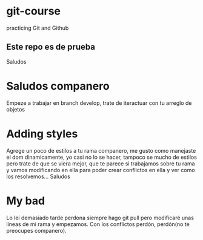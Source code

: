 # git-course

practicing Git and Github

## Este repo es de prueba

Saludos

# Saludos companero

Empeze a trabajar en branch develop, trate de iteractuar con tu arreglo de objetos

# Adding styles

Agrege un poco de estilos a tu rama companero, me gusto como manejaste el dom dinamicamente, yo casi no lo se hacer, tampoco se mucho de estilos pero trate de que se viera mejor, que te parece si trabajamos sobre tu rama y vamos modificando en ella para poder crear conflictos en ella y ver como los resolvemos... Saludos

# My bad

Lo leí demasiado tarde perdona siempre hago git pull pero modificaré unas líneas de mi rama y empezamos. Con los conflictos perdón, perdón(no te preocupes companero).

